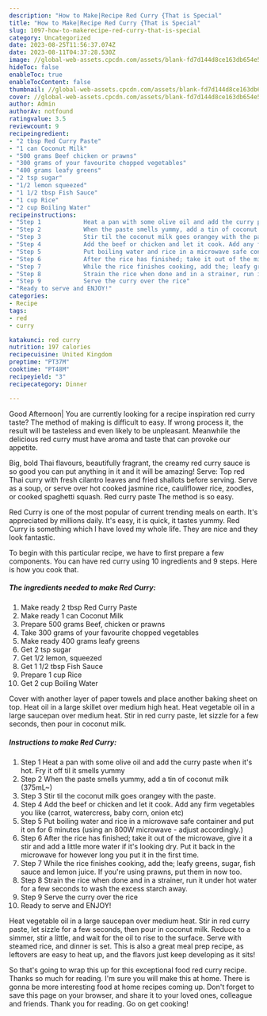 ```yaml
---
description: "How to Make|Recipe Red Curry {That is Special"
title: "How to Make|Recipe Red Curry {That is Special"
slug: 1097-how-to-makerecipe-red-curry-that-is-special
category: Uncategorized
date: 2023-08-25T11:56:37.074Z
date: 2023-08-11T04:37:28.530Z
image: //global-web-assets.cpcdn.com/assets/blank-fd7d144d8ce163db654e5a02c40b08a2775adb7897d16e4062681dc7e1b2800f.png
hideToc: false
enableToc: true
enableTocContent: false
thumbnail: //global-web-assets.cpcdn.com/assets/blank-fd7d144d8ce163db654e5a02c40b08a2775adb7897d16e4062681dc7e1b2800f.png
cover: //global-web-assets.cpcdn.com/assets/blank-fd7d144d8ce163db654e5a02c40b08a2775adb7897d16e4062681dc7e1b2800f.png
author: Admin
authorAv: notfound
ratingvalue: 3.5
reviewcount: 9
recipeingredient:
- "2 tbsp Red Curry Paste"
- "1 can Coconut Milk"
- "500 grams Beef chicken or prawns"
- "300 grams of your favourite chopped vegetables"
- "400 grams leafy greens"
- "2 tsp sugar"
- "1/2 lemon squeezed"
- "1 1/2 tbsp Fish Sauce"
- "1 cup Rice"
- "2 cup Boiling Water"
recipeinstructions:
- "Step 1            Heat a pan with some olive oil and add the curry paste when it&#39;s hot. Fry it off til it smells yummy"
- "Step 2            When the paste smells yummy, add a tin of coconut milk (375mL~)"
- "Step 3            Stir til the coconut milk goes orangey with the paste."
- "Step 4            Add the beef or chicken and let it cook. Add any firm vegetables you like (carrot, watercress, baby corn, onion etc)"
- "Step 5            Put boiling water and rice in a microwave safe container and put it on for 6 minutes (using an 800W microwave - adjust accordingly.)"
- "Step 6            After the rice has finished; take it out of the microwave, give it a stir and add a little more water if it&#39;s looking dry. Put it back in the microwave for however long you put it in the first time."
- "Step 7            While the rice finishes cooking, add the; leafy greens, sugar, fish sauce and lemon juice. If you&#39;re using prawns, put them in now too."
- "Step 8            Strain the rice when done and in a strainer, run it under hot water for a few seconds to wash the excess starch away."
- "Step 9            Serve the curry over the rice"
- "Ready to serve and ENJOY!"
categories:
- Recipe
tags:
- red
- curry

katakunci: red curry 
nutrition: 197 calories
recipecuisine: United Kingdom
preptime: "PT37M"
cooktime: "PT48M"
recipeyield: "3"
recipecategory: Dinner

---
```



Good Afternoon| You are currently looking for a recipe inspiration red curry taste? The method of making is difficult to easy. If wrong process it, the result will be tasteless and even likely to be unpleasant. Meanwhile the delicious red curry must have aroma and taste that can provoke our appetite.





Big, bold Thai flavours, beautifully fragrant, the creamy red curry sauce is so good you can put anything in it and it will be amazing! Serve: Top red Thai curry with fresh cilantro leaves and fried shallots before serving. Serve as a soup, or serve over hot cooked jasmine rice, cauliflower rice, zoodles, or cooked spaghetti squash. Red curry paste The method is so easy.

Red Curry is one of the most popular of current trending meals on earth. It's appreciated by millions daily. It's easy, it is quick, it tastes yummy. Red Curry is something which I have loved my whole life. They are nice and they look fantastic.


To begin with this particular recipe, we have to first prepare a few components. You can have red curry using 10 ingredients and 9 steps. Here is how you cook that.

<!--inarticleads1-->

##### The ingredients needed to make Red Curry:

1. Make ready 2 tbsp Red Curry Paste
1. Make ready 1 can Coconut Milk
1. Prepare 500 grams Beef, chicken or prawns
1. Take 300 grams of your favourite chopped vegetables
1. Make ready 400 grams leafy greens
1. Get 2 tsp sugar
1. Get 1/2 lemon, squeezed
1. Get 1 1/2 tbsp Fish Sauce
1. Prepare 1 cup Rice
1. Get 2 cup Boiling Water


Cover with another layer of paper towels and place another baking sheet on top. Heat oil in a large skillet over medium high heat. Heat vegetable oil in a large saucepan over medium heat. Stir in red curry paste, let sizzle for a few seconds, then pour in coconut milk. 

<!--inarticleads2-->

##### Instructions to make Red Curry:

1. Step 1            Heat a pan with some olive oil and add the curry paste when it&#39;s hot. Fry it off til it smells yummy
1. Step 2            When the paste smells yummy, add a tin of coconut milk (375mL~)
1. Step 3            Stir til the coconut milk goes orangey with the paste.
1. Step 4            Add the beef or chicken and let it cook. Add any firm vegetables you like (carrot, watercress, baby corn, onion etc)
1. Step 5            Put boiling water and rice in a microwave safe container and put it on for 6 minutes (using an 800W microwave - adjust accordingly.)
1. Step 6            After the rice has finished; take it out of the microwave, give it a stir and add a little more water if it&#39;s looking dry. Put it back in the microwave for however long you put it in the first time.
1. Step 7            While the rice finishes cooking, add the; leafy greens, sugar, fish sauce and lemon juice. If you&#39;re using prawns, put them in now too.
1. Step 8            Strain the rice when done and in a strainer, run it under hot water for a few seconds to wash the excess starch away.
1. Step 9            Serve the curry over the rice
1. Ready to serve and ENJOY!

Heat vegetable oil in a large saucepan over medium heat. Stir in red curry paste, let sizzle for a few seconds, then pour in coconut milk. Reduce to a simmer, stir a little, and wait for the oil to rise to the surface. Serve with steamed rice, and dinner is set. This is also a great meal prep recipe, as leftovers are easy to heat up, and the flavors just keep developing as it sits! 

So that's going to wrap this up for this exceptional food red curry recipe. Thanks so much for reading. I'm sure you will make this at home. There is gonna be more interesting food at home recipes coming up. Don't forget to save this page on your browser, and share it to your loved ones, colleague and friends. Thank you for reading. Go on get cooking!
